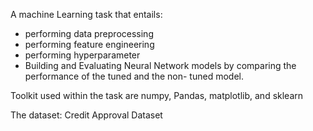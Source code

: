 A machine Learning task that entails:

+ performing data preprocessing
+ performing feature engineering
+ performing hyperparameter
+ Building and Evaluating Neural Network models by comparing the performance of the tuned and the non-     tuned model.

Toolkit used within the task are numpy, Pandas, matplotlib, and sklearn

The dataset: Credit Approval Dataset
